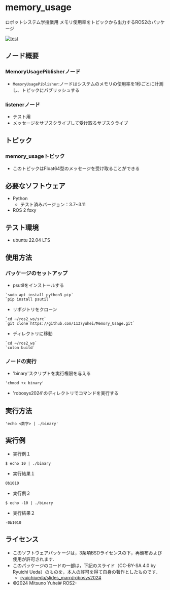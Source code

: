 # memory_usage
ロボットシステム学授業用
メモリ使用率をトピックから出力するROS2のパッケージ

[![test](https://github.com/1137yuhei/robosys2024/actions/workflows/test.yml/badge.svg)](https://github.com/1137yuhei/robosys2024/actions/workflows/test.yml)

##  ノード概要

###  MemoryUsagePiblisherノード

- ```MemoryUsagePiblisher```:ノードはシステムのメモリの使用率を1秒ごとに計測し、トピックにパブリッシュする

###  listenerノード

- テスト用
- メッセージをサブスクライブして受け取るサブスクライブ

##  トピック

###  memory_usageトピック

- このトピックはFloat64型のメッセージを受け取ることができる

## 必要なソフトウェア

- Python
  - テスト済みバージョン：3.7~3.11
- ROS 2 foxy

## テスト環境

- ubuntu 22.04 LTS


## 使用方法

### パッケージのセットアップ

- psutilをインストールする
```  
`sudo apt install python3-pip`  
`pip install psutil`
```
- リポジトリをクローン
```
`cd ~/ros2_ws/src`
`git clone https://github.com/1137yuhei/Memory_Usage.git`
```
- ディレクトリに移動
```
`cd ~/ros2_ws`
`colon build`
```

###  ノードの実行

- 'binary'スクリプトを実行権限を与える
```
'chmod +x binary'
```
- 'robosys2024'のディレクトリでコマンドを実行する

## 実行方法
```
'echo <数字> | ./binary'
```
## 実行例

- 実行例１
```
$ echo 10 | ./binary
```
- 実行結果１
```
0b1010
```
- 実行例２
```
$ echo -10 | ./binary
```
- 実行結果２
```
-0b1010
```

## ライセンス
- このソフトウェアパッケージは，3条項BSDライセンスの下，再頒布および使用が許可されます.
- このパッケージのコードの一部は，下記のスライド（CC-BY-SA 4.0 by Ryuichi Ueda）のものを，本人の許可を得て自身の著作としたものです．
    - [ryuichiueda/slides_marp/robosys2024](https://github.com/ryuichiueda/slides_marp/tree/master/robosys2024)
- ©2024 Mitsuno Yuhei# ROS2-
